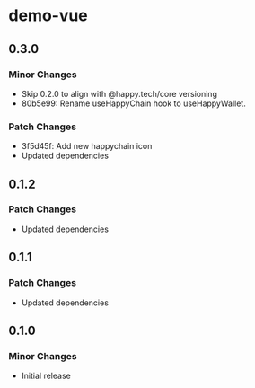 # demo-vue

## 0.3.0

### Minor Changes

- Skip 0.2.0 to align with @happy.tech/core versioning
- 80b5e99: Rename useHappyChain hook to useHappyWallet.

### Patch Changes

- 3f5d45f: Add new happychain icon
- Updated dependencies

## 0.1.2

### Patch Changes

- Updated dependencies

## 0.1.1

### Patch Changes

- Updated dependencies

## 0.1.0

### Minor Changes

- Initial release
